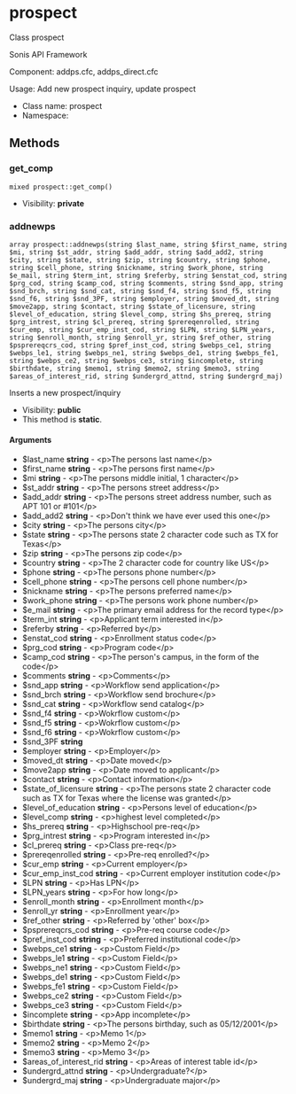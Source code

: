 prospect
===============

Class prospect

Sonis API Framework

Component: addps.cfc, addps_direct.cfc

Usage: Add new prospect inquiry, update prospect


* Class name: prospect
* Namespace: 







Methods
-------


### get_comp

    mixed prospect::get_comp()





* Visibility: **private**




### addnewps

    array prospect::addnewps(string $last_name, string $first_name, string $mi, string $st_addr, string $add_addr, string $add_add2, string $city, string $state, string $zip, string $country, string $phone, string $cell_phone, string $nickname, string $work_phone, string $e_mail, string $term_int, string $referby, string $enstat_cod, string $prg_cod, string $camp_cod, string $comments, string $snd_app, string $snd_brch, string $snd_cat, string $snd_f4, string $snd_f5, string $snd_f6, string $snd_3PF, string $employer, string $moved_dt, string $move2app, string $contact, string $state_of_licensure, string $level_of_education, string $level_comp, string $hs_prereq, string $prg_intrest, string $cl_prereq, string $prereqenrolled, string $cur_emp, string $cur_emp_inst_cod, string $LPN, string $LPN_years, string $enroll_month, string $enroll_yr, string $ref_other, string $psprereqcrs_cod, string $pref_inst_cod, string $webps_ce1, string $webps_le1, string $webps_ne1, string $webps_de1, string $webps_fe1, string $webps_ce2, string $webps_ce3, string $incomplete, string $birthdate, string $memo1, string $memo2, string $memo3, string $areas_of_interest_rid, string $undergrd_attnd, string $undergrd_maj)

Inserts a new prospect/inquiry



* Visibility: **public**
* This method is **static**.


#### Arguments
* $last_name **string** - &lt;p&gt;The persons last name&lt;/p&gt;
* $first_name **string** - &lt;p&gt;The persons first name&lt;/p&gt;
* $mi **string** - &lt;p&gt;The persons middle initial, 1 character&lt;/p&gt;
* $st_addr **string** - &lt;p&gt;The persons street address&lt;/p&gt;
* $add_addr **string** - &lt;p&gt;The persons street address number, such as APT 101 or #101&lt;/p&gt;
* $add_add2 **string** - &lt;p&gt;Don&#039;t think we have ever used this one&lt;/p&gt;
* $city **string** - &lt;p&gt;The persons city&lt;/p&gt;
* $state **string** - &lt;p&gt;The persons state 2 character code such as TX for Texas&lt;/p&gt;
* $zip **string** - &lt;p&gt;The persons zip code&lt;/p&gt;
* $country **string** - &lt;p&gt;The 2 character code for country like US&lt;/p&gt;
* $phone **string** - &lt;p&gt;The persons phone number&lt;/p&gt;
* $cell_phone **string** - &lt;p&gt;The persons cell phone number&lt;/p&gt;
* $nickname **string** - &lt;p&gt;The persons preferred name&lt;/p&gt;
* $work_phone **string** - &lt;p&gt;The persons work phone number&lt;/p&gt;
* $e_mail **string** - &lt;p&gt;The primary email address for the record type&lt;/p&gt;
* $term_int **string** - &lt;p&gt;Applicant term interested in&lt;/p&gt;
* $referby **string** - &lt;p&gt;Referred by&lt;/p&gt;
* $enstat_cod **string** - &lt;p&gt;Enrollment status code&lt;/p&gt;
* $prg_cod **string** - &lt;p&gt;Program code&lt;/p&gt;
* $camp_cod **string** - &lt;p&gt;The person&#039;s campus, in the form of the code&lt;/p&gt;
* $comments **string** - &lt;p&gt;Comments&lt;/p&gt;
* $snd_app **string** - &lt;p&gt;Workflow send application&lt;/p&gt;
* $snd_brch **string** - &lt;p&gt;Workflow send brochure&lt;/p&gt;
* $snd_cat **string** - &lt;p&gt;Workflow send catalog&lt;/p&gt;
* $snd_f4 **string** - &lt;p&gt;Wokrflow custom&lt;/p&gt;
* $snd_f5 **string** - &lt;p&gt;Wokrflow custom&lt;/p&gt;
* $snd_f6 **string** - &lt;p&gt;Wokrflow custom&lt;/p&gt;
* $snd_3PF **string**
* $employer **string** - &lt;p&gt;Employer&lt;/p&gt;
* $moved_dt **string** - &lt;p&gt;Date moved&lt;/p&gt;
* $move2app **string** - &lt;p&gt;Date moved to applicant&lt;/p&gt;
* $contact **string** - &lt;p&gt;Contact information&lt;/p&gt;
* $state_of_licensure **string** - &lt;p&gt;The persons state 2 character code such as TX for Texas where the license was granted&lt;/p&gt;
* $level_of_education **string** - &lt;p&gt;Persons level of education&lt;/p&gt;
* $level_comp **string** - &lt;p&gt;highest level completed&lt;/p&gt;
* $hs_prereq **string** - &lt;p&gt;Highschool pre-req&lt;/p&gt;
* $prg_intrest **string** - &lt;p&gt;Program interested in&lt;/p&gt;
* $cl_prereq **string** - &lt;p&gt;Class pre-req&lt;/p&gt;
* $prereqenrolled **string** - &lt;p&gt;Pre-req enrolled?&lt;/p&gt;
* $cur_emp **string** - &lt;p&gt;Current employer&lt;/p&gt;
* $cur_emp_inst_cod **string** - &lt;p&gt;Current employer institution code&lt;/p&gt;
* $LPN **string** - &lt;p&gt;Has LPN&lt;/p&gt;
* $LPN_years **string** - &lt;p&gt;For how long&lt;/p&gt;
* $enroll_month **string** - &lt;p&gt;Enrollment month&lt;/p&gt;
* $enroll_yr **string** - &lt;p&gt;Enrollment year&lt;/p&gt;
* $ref_other **string** - &lt;p&gt;Referred by &#039;other&#039; box&lt;/p&gt;
* $psprereqcrs_cod **string** - &lt;p&gt;Pre-req course code&lt;/p&gt;
* $pref_inst_cod **string** - &lt;p&gt;Preferred institutional code&lt;/p&gt;
* $webps_ce1 **string** - &lt;p&gt;Custom Field&lt;/p&gt;
* $webps_le1 **string** - &lt;p&gt;Custom Field&lt;/p&gt;
* $webps_ne1 **string** - &lt;p&gt;Custom Field&lt;/p&gt;
* $webps_de1 **string** - &lt;p&gt;Custom Field&lt;/p&gt;
* $webps_fe1 **string** - &lt;p&gt;Custom Field&lt;/p&gt;
* $webps_ce2 **string** - &lt;p&gt;Custom Field&lt;/p&gt;
* $webps_ce3 **string** - &lt;p&gt;Custom Field&lt;/p&gt;
* $incomplete **string** - &lt;p&gt;App incomplete&lt;/p&gt;
* $birthdate **string** - &lt;p&gt;The persons birthday, such as 05/12/2001&lt;/p&gt;
* $memo1 **string** - &lt;p&gt;Memo 1&lt;/p&gt;
* $memo2 **string** - &lt;p&gt;Memo 2&lt;/p&gt;
* $memo3 **string** - &lt;p&gt;Memo 3&lt;/p&gt;
* $areas_of_interest_rid **string** - &lt;p&gt;Areas of interest table id&lt;/p&gt;
* $undergrd_attnd **string** - &lt;p&gt;Undergraduate?&lt;/p&gt;
* $undergrd_maj **string** - &lt;p&gt;Undergraduate major&lt;/p&gt;


